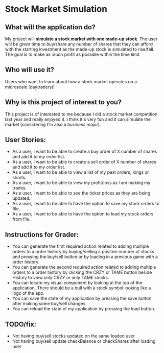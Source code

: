 # Stock Market Simulation

## What will the application do?
My project will **simulate a stock market with one made-up stock**. The user will be given time to buy/share any number of shares that they can afford with the starting investment as the made-up stock is simulated to rise/fall. The goal is to make as much profit as possible within the time limit. 

## Who will use it?
Users who want to learn about how a stock market operates on a microscale (daytraders)!

## Why is this project of interest to you?
This project is of interested to me because I did a stock market competition last year and really enjoyed it. I think it's very fun and it can simulate the market (considering I'm also a _business_ _major_).


## User Stories:
* As a user, I want to be able to create a buy order of X number of shares and add it to my order list.
* As a user, I want to be able to create a sell order of X number of shares and add it to my order list.
* As a user, I want to be able to view a list of my past orders, longs or shorts.
* As a user, I want to be able to view my profit/loss as I am making my trades.
* As a user, I want to be able to see the ticker prices as they are being updated.
* As a user, I want to be able to have the option to save my stock orders to file.
* As a user, I want to be able to have the option to load my stock orders from file.

## Instructions for Grader:

* You can generate the first required action related to adding multiple orders to a order history by buying/selling a positive number of stocks and pressing the buy/sell button or by loading in a previous game with a order history.
* You can generate the second required action related to adding multiple orders to a order history by clicking the CRZY or TAME button beside History to view only CRZY or only TAME stocks.
* You can locate my visual component by looking at the top of the application. There should be a bull with a stock symbol looking like a logo of the app.
* You can save the state of my application by pressing the save button after making some buy/sell changes.
* You can reload the state of my application by pressing the load button.

## TODO/fix:
* Not having buy/sell stocks updated on the same loaded user
* Not having buy/sell update checkBalance or checkShares after loading user